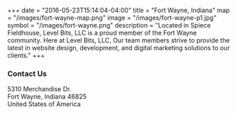 +++
date = "2016-05-23T15:14:04-04:00"
title = "Fort Wayne, Indiana"
map = "/images/fort-wayne-map.png"
image = "/images/fort-wayne-p1.jpg"
symbol = "/images/fort-wayne.png"
description = "Located in Spiece Fieldhouse, Level Bits, LLC is a proud member of the Fort Wayne community. Here at Level Bits, LLC, Our team members strive to provide the latest in website design, development, and digital marketing solutions to our clients."
+++

### Contact Us

5310 Merchandise Dr.<br>
Fort Wayne, Indiana 46825<br>
United States of America<br>
